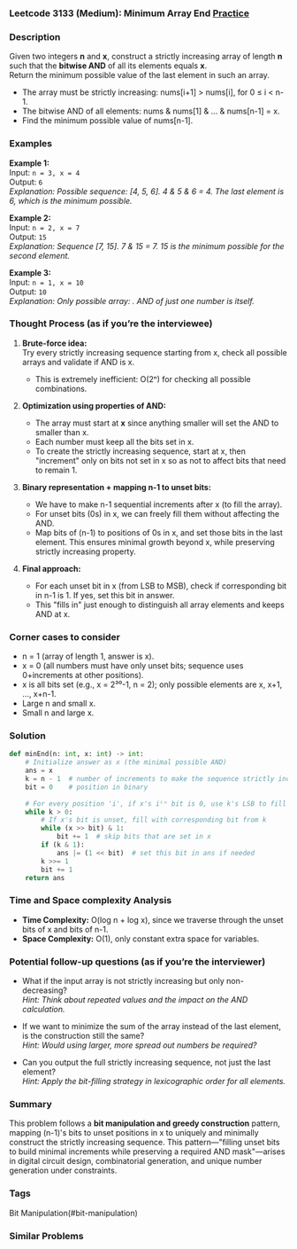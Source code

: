 ### Leetcode 3133 (Medium): Minimum Array End [Practice](https://leetcode.com/problems/minimum-array-end)

### Description  
Given two integers **n** and **x**, construct a strictly increasing array of length **n** such that the **bitwise AND** of all its elements equals **x**.  
Return the minimum possible value of the last element in such an array.

- The array must be strictly increasing: nums[i+1] > nums[i], for 0 ≤ i < n-1.
- The bitwise AND of all elements: nums & nums[1] & ... & nums[n-1] = x.
- Find the minimum possible value of nums[n-1].

### Examples  

**Example 1:**  
Input: `n = 3, x = 4`  
Output: `6`  
*Explanation: Possible sequence: [4, 5, 6]. 4 & 5 & 6 = 4. The last element is 6, which is the minimum possible.*

**Example 2:**  
Input: `n = 2, x = 7`  
Output: `15`  
*Explanation: Sequence [7, 15]. 7 & 15 = 7. 15 is the minimum possible for the second element.*

**Example 3:**  
Input: `n = 1, x = 10`  
Output: `10`  
*Explanation: Only possible array: . AND of just one number is itself.*

### Thought Process (as if you’re the interviewee)  
1. **Brute-force idea:**  
   Try every strictly increasing sequence starting from x, check all possible arrays and validate if AND is x.  
   - This is extremely inefficient: O(2ⁿ) for checking all possible combinations.

2. **Optimization using properties of AND:**  
   - The array must start at **x** since anything smaller will set the AND to smaller than x.
   - Each number must keep all the bits set in x.
   - To create the strictly increasing sequence, start at x, then "increment" only on bits not set in x so as not to affect bits that need to remain 1.

3. **Binary representation + mapping n-1 to unset bits:**  
   - We have to make n-1 sequential increments after x (to fill the array).
   - For unset bits (0s) in x, we can freely fill them without affecting the AND.  
   - Map bits of (n-1) to positions of 0s in x, and set those bits in the last element. This ensures minimal growth beyond x, while preserving strictly increasing property.

4. **Final approach:**  
   - For each unset bit in x (from LSB to MSB), check if corresponding bit in n-1 is 1. If yes, set this bit in answer.
   - This "fills in" just enough to distinguish all array elements and keeps AND at x.

### Corner cases to consider  
- n = 1 (array of length 1, answer is x).
- x = 0 (all numbers must have only unset bits; sequence uses 0+increments at other positions).
- x is all bits set (e.g., x = 2³⁰-1, n = 2); only possible elements are x, x+1, ..., x+n-1.
- Large n and small x.
- Small n and large x.

### Solution

```python
def minEnd(n: int, x: int) -> int:
    # Initialize answer as x (the minimal possible AND)
    ans = x
    k = n - 1  # number of increments to make the sequence strictly increasing
    bit = 0    # position in binary
    
    # For every position 'i', if x's iᵗʰ bit is 0, use k's LSB to fill this gap
    while k > 0:
        # If x's bit is unset, fill with corresponding bit from k
        while (x >> bit) & 1:
            bit += 1  # skip bits that are set in x
        if (k & 1):
            ans |= (1 << bit)  # set this bit in ans if needed
        k >>= 1
        bit += 1
    return ans
```

### Time and Space complexity Analysis  

- **Time Complexity:** O(log n + log x), since we traverse through the unset bits of x and bits of n-1.
- **Space Complexity:** O(1), only constant extra space for variables.

### Potential follow-up questions (as if you’re the interviewer)  

- What if the input array is not strictly increasing but only non-decreasing?  
  *Hint: Think about repeated values and the impact on the AND calculation.*

- If we want to minimize the sum of the array instead of the last element, is the construction still the same?  
  *Hint: Would using larger, more spread out numbers be required?*

- Can you output the full strictly increasing sequence, not just the last element?  
  *Hint: Apply the bit-filling strategy in lexicographic order for all elements.*

### Summary
This problem follows a **bit manipulation and greedy construction** pattern, mapping (n-1)'s bits to unset positions in x to uniquely and minimally construct the strictly increasing sequence. This pattern—"filling unset bits to build minimal increments while preserving a required AND mask"—arises in digital circuit design, combinatorial generation, and unique number generation under constraints.

### Tags
Bit Manipulation(#bit-manipulation)

### Similar Problems
